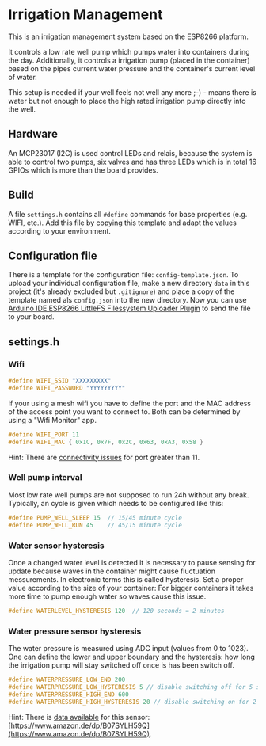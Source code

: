 # Irrigation Management

This is an irrigation management system based on the ESP8266 platform.

It controls a low rate well pump which pumps water into containers during the day.
Additionally, it controls a irrigation pump (placed in the container) based on
the pipes current water pressure and the container's current level of water.

This setup is needed if your well feels not well any more ;-) - means there is
water but not enough to place the high rated irrigation pump directly into the
well.

## Hardware

An MCP23017 (I2C) is used control LEDs and relais, because the system is able to control
two pumps, six valves and has three LEDs which is in total 16 GPIOs which is more than
the board provides.

## Build

A file `settings.h` contains all `#define` commands for base properties (e.g. WIFI, etc.).
Add this file by copying this template and adapt the values according to your environment.

## Configuration file

There is a template for the configuration file: `config-template.json`. To upload your
individual configuration file, make a new directory `data` in this project (it's already
excluded but `.gitignore`) and place a copy of the template named als `config.json` into
the new directory. Now you can use
[Arduino IDE ESP8266 LittleFS Filessystem Uploader Plugin](https://randomnerdtutorials.com/arduino-ide-2-install-esp8266-littlefs/)
to send the file to your board.

## settings.h

### Wifi

```c
#define WIFI_SSID "XXXXXXXXX"
#define WIFI_PASSWORD "YYYYYYYYY"
```

If your using a mesh wifi you have to define the port and the MAC address of the access
point you want to connect to. Both can be determined by using a "Wifi Monitor" app.

```c
#define WIFI_PORT 11
#define WIFI_MAC { 0x1C, 0x7F, 0x2C, 0x63, 0xA3, 0x58 }
```

Hint: There are [connectivity issues](https://olimex.wordpress.com/2021/12/10/avoid-wifi-channel-12-13-14-when-working-with-esp-devices/) for port greater than 11.

### Well pump interval

Most low rate well pumps are not supposed to run 24h without any break.
Typically, an cycle is given which needs to be configured like this:

```c
#define PUMP_WELL_SLEEP 15  // 15/45 minute cycle
#define PUMP_WELL_RUN 45    // 45/15 minute cycle
```
### Water sensor hysteresis

Once a changed water level is detected it is necessary to pause sensing for update
because waves in the container might cause fluctuation messurements. In electronic
terms this is called hysteresis. Set a proper value according to the size of your
container: For bigger containers it takes more time to pump enough water so waves
cause this issue.

```c
#define WATERLEVEL_HYSTERESIS 120  // 120 seconds = 2 minutes
````

### Water pressure sensor hysteresis

The water pressure is measured using ADC input (values from 0 to 1023). One can define
the lower and upper boundary and the hysteresis: how long the irrigation pump will
stay switched off once is has been switch off.

```c
#define WATERPRESSURE_LOW_END 200
#define WATERPRESSURE_LOW_HYSTERESIS 5 // disable switching off for 5 seconds
#define WATERPRESSURE_HIGH_END 600
#define WATERPRESSURE_HIGH_HYSTERESIS 20 // disable switching on for 2 minutes
````

Hint: There is [data available](./readme/sensor-values.xlsx) for this sensor:
[https://www.amazon.de/dp/B07SYLH59Q](https://www.amazon.de/dp/B07SYLH59Q).
